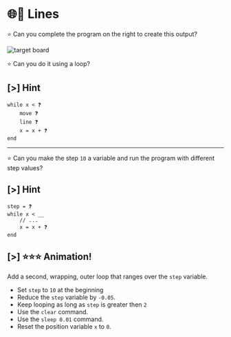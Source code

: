 # 🌐🫵 Lines

⭐ Can you complete the program on the right to create this output?

![target board](samples/loops/img/lines.svg)

⭐ Can you do it using a loop?

## [>] Hint

```evy
while x < ❓
    move ❓
    line ❓
    x = x + ❓
end
```

---

⭐ Can you make the step `10` a variable and run the program with different step
values?

## [>] Hint

```evy
step = ❓
while x < __
    // ...
    x = x + ❓
end
```

## [>] ⭐⭐⭐ Animation!

Add a second, wrapping, outer loop that ranges over the `step` variable.

- Set `step` to `10` at the beginning
- Reduce the `step` variable by `-0.05`.
- Keep looping as long as `step` is greater then `2`
- Use the `clear` command.
- Use the `sleep 0.01` command.
- Reset the position variable `x` to `0`.
